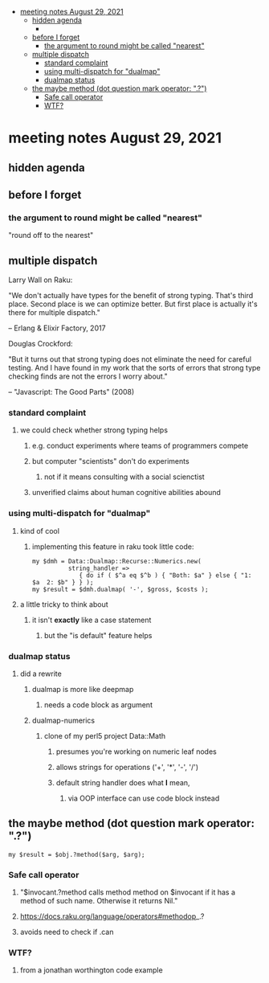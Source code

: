 - [meeting notes August 29, 2021](#org6d64be8)
  - [hidden agenda](#org1f34b2e)
    - [](#org8eafc01)
  - [before I forget](#orgb3e7825)
    - [the argument to round might be called "nearest"](#orgd3a9d98)
  - [multiple dispatch](#orge037535)
    - [standard complaint](#org473d6e9)
    - [using multi-dispatch for "dualmap"](#org350be38)
    - [dualmap status](#org0c8de70)
  - [the maybe method (dot question mark operator: ".?")](#org9918f95)
    - [Safe call operator](#org38d0d2d)
    - [WTF?](#orgc96a6b5)


<a id="org6d64be8"></a>

# meeting notes August 29, 2021


<a id="org1f34b2e"></a>

## hidden agenda


<a id="org8eafc01"></a>

### 


<a id="orgb3e7825"></a>

## before I forget


<a id="orgd3a9d98"></a>

### the argument to round might be called "nearest"

"round off to the nearest"


<a id="orge037535"></a>

## multiple dispatch

Larry Wall on Raku:

"We don't actually have types for the benefit of strong typing. That's third place. Second place is we can optimize better. But first place is actually it's there for multiple dispatch."

&#x2013; Erlang & Elixir Factory, 2017

Douglas Crockford:

"But it turns out that strong typing does not eliminate the need for careful testing. And I have found in my work that the sorts of errors that strong type checking finds are not the errors I worry about."

&#x2013; "Javascript: The Good Parts" (2008)


<a id="org473d6e9"></a>

### standard complaint

1.  we could check whether strong typing helps

    1.  e.g. conduct experiments where teams of programmers compete
    
    2.  but computer "scientists" don't do experiments
    
        1.  not if it means consulting with a social scienctist
    
    3.  unverified claims about human cognitive abilities abound


<a id="org350be38"></a>

### using multi-dispatch for "dualmap"

1.  kind of cool

    1.  implementing this feature in raku took little code:
    
        ```perl6
        my $dmh = Data::Dualmap::Recurse::Numerics.new( 
                  string_handler => 
                     { do if ( $^a eq $^b ) { "Both: $a" } else { "1: $a  2: $b" } } );
        my $result = $dmh.dualmap( '-', $gross, $costs );
        ```

2.  a little tricky to think about

    1.  it isn't **exactly** like a case statement
    
        1.  but the "is default" feature helps


<a id="org0c8de70"></a>

### dualmap status

1.  did a rewrite

    1.  dualmap is more like deepmap
    
        1.  needs a code block as argument
    
    2.  dualmap-numerics
    
        1.  clone of my perl5 project Data::Math
        
            1.  presumes you're working on numeric leaf nodes
            
            2.  allows strings for operations ('+', '\*', '-', '/')
            
            3.  default string handler does what **I** mean,
            
                1.  via OOP interface can use code block instead


<a id="org9918f95"></a>

## the maybe method (dot question mark operator: ".?")

```perl6
my $result = $obj.?method($arg, $arg);
```


<a id="org38d0d2d"></a>

### Safe call operator

1.  "$invocant.?method calls method method on $invocant if it has a method of such name. Otherwise it returns Nil."

2.  <https://docs.raku.org/language/operators#methodop>\_.?

3.  avoids need to check if .can


<a id="orgc96a6b5"></a>

### WTF?

1.  from a jonathan worthington code example
